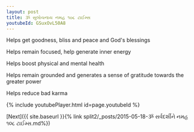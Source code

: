 ```yaml
---
layout: post
title: ૐ સુલોચનાય નમહ ૧૦૮ ટાઈમ્સ
youtubeId: GSuxOvL50A8
---
```

 
 
Helps get goodness, bliss and peace and God's blessings
 
Helps remain focused, help generate inner energy 
 
Helps boost physical and mental health 
 
Helps remain grounded and generates a sense of gratitude towards the greater power 
 
Helps reduce bad karma
 
 
 
 


{% include youtubePlayer.html id=page.youtubeId %}
 
[Next]({{ site.baseurl }}{% link  split2/_posts/2015-05-18-ૐ સર્વદર્શીને નમહ ૧૦૮ ટાઈમ્સ.md%})
 
